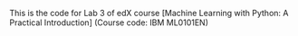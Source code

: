 This is the code for Lab 3 of edX course [Machine Learning with Python: A Practical Introduction] (Course code: IBM ML0101EN)
